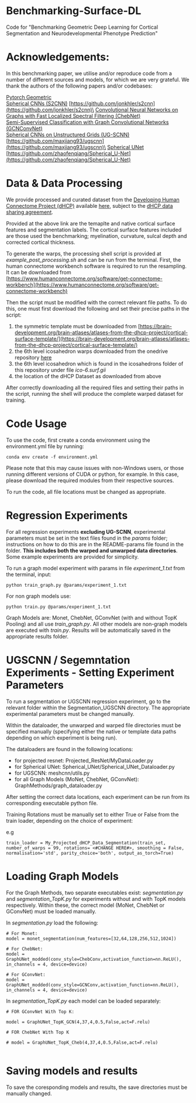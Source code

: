 # Benchmarking-Surface-DL
Code for "Benchmarking Geometric Deep Learning for Cortical Segmentation and Neurodevelopmental Phenotype Prediction"


# Acknowledgements:
In this benchmarking paper, we utilise and/or reproduce code from a number of different sources and models, for which we are very grateful.
We thank the authors of the following papers and/or codebases:

[Pytorch Geometric](https://arxiv.org/abs/1903.02428)\
[Spherical CNNs (S2CNN)](https://arxiv.org/abs/1801.10130) [https://github.com/jonkhler/s2cnn](https://github.com/jonkhler/s2cnn)\
[Convolutional Neural Networks on Graphs with Fast Localized Spectral Filtering
(ChebNet)](https://arxiv.org/abs/1606.09375)\
[Semi-Supervised Classification with Graph Convolutional Networks (GCNConvNet)](https://arxiv.org/abs/1609.02907)\
[Spherical CNNs on Unstructured Grids (UG-SCNN)](https://arxiv.org/abs/1901.02039) [https://github.com/maxjiang93/ugscnn](https://github.com/maxjiang93/ugscnn)\
[Spherical UNet](https://arxiv.org/abs/1904.00906) [https://github.com/zhaofenqiang/Spherical_U-Net](https://github.com/zhaofenqiang/Spherical_U-Net)

# Data & Data Processing

We provide processed and curated dataset from the [Developing Human Connectome Project (dHCP)](https://biomedia.github.io/dHCP-release-notes/index.html) available [here](https://gin.g-node.org/lzjwilliams/geometric-deep-learning-benchmarking), subject to the [dHCP data sharing agreement](http://www.developingconnectome.org/data-release/second-data-release/open-access-dhcp-data-terms-of-use-version-4-0_2019-05-23/).

Provided at the above link are the temaplte and native cortical surface features and segmentation labels. 
The cortical surface features included are those used the benchmarking; myelination, curvature, sulcal depth and corrected cortical thickness.

To generate the warps, the processing shell script is provided at *example_post_processing.sh* and can be run from the terminal.
First, the human connectome workbench software is required to run the resampling. It can be downloaded from [https://www.humanconnectome.org/software/get-connectome-workbench](https://www.humanconnectome.org/software/get-connectome-workbench)

Then the script must be modified with the correct relevant file paths.
To do this, one must first download the following and set their precise paths in the script:

1) the symmetric template must be downloaded from [https://brain-development.org/brain-atlases/atlases-from-the-dhcp-project/cortical-surface-template/](https://brain-development.org/brain-atlases/atlases-from-the-dhcp-project/cortical-surface-template/)
2) the 6th level icosahedron warps downloaded from the onedrive repository [here](https://emckclac-my.sharepoint.com/:f:/g/personal/k1812201_kcl_ac_uk/EluWzKNeKd5CmMqGc1n1cKcBwe2n2yU7CJrzoD_0u8r_7g)
3) the 6th level icosahedron which is found in the icosahedrons folder of this repository under file *ico-6.surf.gii*
4) the location of the dHCP Dataset as downloaded from above 

After correctly downloading all the required files and setting their paths in the script, running the shell will produce the complete warped dataset for training.

# Code Usage

To use the code, first create a conda environment using the environment.yml file by running:
```
conda env create -f environment.yml
```
Please note that this may cause issues with non-Windows users, or those running different versions of CUDA or python, for example. In this case, please download the required modules from their respective sources.

To run the code, all file locations must be changed as appropriate. 


# Regression Experiments

For all regression experiments **excluding UG-SCNN**, experimental parameters must be set in the text files found in the *params* folder; instructions on how to do this are in the README-params file found in the folder. **This includes both the warped and unwarped data directories**.
Some example experiments are provided for simplicity. 

To run a graph model experiment with params in file *experiment_1.txt* from the terminal, input:
```
python train_graph.py @params/experiment_1.txt
```
For non graph models use:
 ```
 python train.py @params/experiment_1.txt
 ```

Graph Models are: Monet, ChebNet, GConvNet (with and without TopK Pooling) and all use *train_graph.py*. 
All other models are non-graph models are executed with *train.py*.
Results will be automatically saved in the appropriate results folder.

# UGSCNN / Segemntation Experiments - Setting Experiment Parameters

To run a segmentation or UGSCNN regression experiment, go to the relevant folder within the Segmentation_UGSCNN directory. 
The appropriate experimental parameters must be changed manually. 

Within the dataloader, the unwarped and warped file directories must be specified manually (specifying either the native or template data paths depending on which experiment is being run).

The dataloaders are found in the following locations:
- for projected resnet: Projected_ResNet/MyDataLoader.py
- for Spherical UNet: Spherical_UNet/Spherical_UNet_Dataloader.py 
- for UGSCNN: meshcnn/utils.py
- for all Graph Models (MoNet, ChebNet, GConvNet): GraphMethods/graph_dataloader.py 

After setting the correct data locations, each experiment can be run from its corresponding executable python file.

Training Rotations must be manually set to either True or False from the train loader, depending on the choice of experiment:

e.g
```
train_loader = My_Projected_dHCP_Data_Segmentation(train_set, number_of_warps = 99, rotations= <#CHANGE HERE#>, smoothing = False, normalisation='std', parity_choice='both', output_as_torch=True)
```

# Loading Graph Models
For the Graph Methods, two separate executables exist: *segmentation.py* and *segmentation_TopK.py* for experiments without and with TopK models respectively.
Within these, the correct model (MoNet, ChebNet or GConvNet) must be loaded manually.

In *segmentation.py* load the following:
```
# For Monet:
model = monet_segmentation(num_features=[32,64,128,256,512,1024])

# For ChebNet:
model = GraphUNet_modded(conv_style=ChebConv,activation_function=nn.ReLU(), in_channels = 4, device=device)
    
# For GConvNet:
model = GraphUNet_modded(conv_style=GCNConv,activation_function=nn.ReLU(), in_channels = 4, device=device)
```

In *segmentation_TopK.py* each model can be loaded separately:

```
# FOR GConvNet With Top K:

model = GraphUNet_TopK_GCN(4,37,4,0.5,False,act=F.relu)

# FOR ChebNet With Top K

# model = GraphUNet_TopK_Cheb(4,37,4,0.5,False,act=F.relu)    
    
```

# Saving models and results

To save the coresponding models and results, the save directories must be manually changed.
